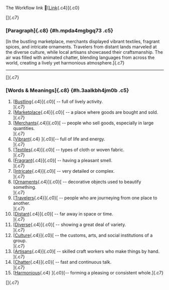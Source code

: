 The Workflow link
👏[[Link](https://www.google.com/url?q=http://www.google.com&sa=D&source=editors&ust=1757316827527018&usg=AOvVaw2EX_MDFrwzpP0P2Fvdri_i){.c4}]{.c0}

[]{.c7}

### [Paragraph]{.c8} {#h.mpda4mgbgq73 .c5}

[In the bustling marketplace, merchants displayed vibrant textiles,
fragrant spices, and intricate ornaments. Travelers from distant lands
marveled at the diverse culture, while local artisans showcased their
craftsmanship. The air was filled with animated chatter, blending
languages from across the world, creating a lively yet harmonious
atmosphere.]{.c7}

------------------------------------------------------------------------

[]{.c7}

### [Words & Meanings]{.c8} {#h.3aalkbh4jm0b .c5}

1.  [[Bustling](https://www.google.com/url?q=http://www.google.com&sa=D&source=editors&ust=1757316827528843&usg=AOvVaw3C51RsrRXOsKknpt2Iw54i){.c4}]{.c0}[ --
    full of lively activity.\
    ]{.c7}
2.  [[Marketplace](https://www.google.com/url?q=http://www.google.com&sa=D&source=editors&ust=1757316827529253&usg=AOvVaw2O_ztcEl6ulLqpzKA3KsoV){.c4}]{.c0}[ --
    a place where goods are bought and sold.\
    ]{.c7}
3.  [[Merchants](https://www.google.com/url?q=http://www.google.com&sa=D&source=editors&ust=1757316827529635&usg=AOvVaw0ZdtkjImKtcAzwjHPyma7O){.c4}]{.c0}[ --
    people who sell goods, especially in large quantities.\
    ]{.c7}
4.  [[Vibrant](https://www.google.com/url?q=http://www.google.com&sa=D&source=editors&ust=1757316827529991&usg=AOvVaw0F7QyLvKSD_Xs760lvYj30){.c4}
    ]{.c0}[-- full of life and energy.\
    ]{.c7}
5.  [[Textiles](https://www.google.com/url?q=http://www.google.com&sa=D&source=editors&ust=1757316827530241&usg=AOvVaw0Z9sVf1S6ak-o1Rw1Zl1n7){.c4}]{.c0}[ --
    types of cloth or woven fabric.\
    ]{.c7}
6.  [[Fragrant](https://www.google.com/url?q=http://www.google.com&sa=D&source=editors&ust=1757316827530534&usg=AOvVaw00jQYjC-tT0JZhS3rfYDWd){.c4}]{.c0}[ --
    having a pleasant smell.\
    ]{.c7}
7.  [[Intricate](https://www.google.com/url?q=http://www.google.com&sa=D&source=editors&ust=1757316827530874&usg=AOvVaw3sLxbc2FfLpqGW_jYBcF11){.c4}]{.c0}[ --
    very detailed or complex.\
    ]{.c7}
8.  [[Ornaments](https://www.google.com/url?q=http://www.google.com&sa=D&source=editors&ust=1757316827531172&usg=AOvVaw1HzoOFCcrLn4bvxg8eMhA4){.c4}]{.c0}[ --
    decorative objects used to beautify something.\
    ]{.c7}
9.  [[Travelers](https://www.google.com/url?q=http://www.google.com&sa=D&source=editors&ust=1757316827531486&usg=AOvVaw20L8K3YrvE7Stw4irPgAOf){.c4}]{.c0}[ --
    people who are journeying from one place to another.\
    ]{.c7}
10. [[Distant](https://www.google.com/url?q=http://www.google.com&sa=D&source=editors&ust=1757316827531827&usg=AOvVaw1X8IFgSzQnRnww8rhHj8jK){.c4}]{.c0}[ --
    far away in space or time.\
    ]{.c7}
11. [[Diverse](https://www.google.com/url?q=http://www.google.com&sa=D&source=editors&ust=1757316827532102&usg=AOvVaw1wErYYSG0iVHpbvCKaaJgM){.c4}]{.c0}[ --
    showing a great deal of variety.\
    ]{.c7}
12. [[Culture](https://www.google.com/url?q=http://www.google.com&sa=D&source=editors&ust=1757316827532419&usg=AOvVaw040s85vxn0D_PFfeWB-sCF){.c4}]{.c0}[ --
    the customs, arts, and social institutions of a group.\
    ]{.c7}
13. [[Artisans](https://www.google.com/url?q=http://www.google.com&sa=D&source=editors&ust=1757316827532813&usg=AOvVaw20Aw-V6uPrsYSP_llLlfGf){.c4}]{.c0}[ --
    skilled craft workers who make things by hand.\
    ]{.c7}
14. [[Chatter](https://www.google.com/url?q=http://www.google.com&sa=D&source=editors&ust=1757316827533138&usg=AOvVaw2kbTTa_Goxk7OLuFcNMrsE){.c4}]{.c0}[ --
    fast and continuous talk.\
    ]{.c7}
15. [[Harmonious](https://www.google.com/url?q=http://www.google.com&sa=D&source=editors&ust=1757316827533411&usg=AOvVaw3M1IGGVhqMo9MEb9ZZXdgn){.c4}
    ]{.c0}[-- forming a pleasing or consistent whole.]{.c7}

[]{.c7}
